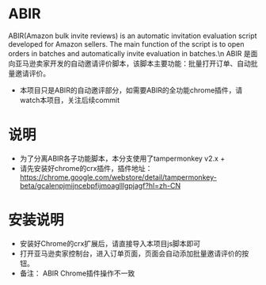 # ABIR
ABIR(Amazon bulk invite reviews) is an automatic invitation evaluation script developed for Amazon sellers. The main function of the script is to open orders in batches and automatically invite evaluation in batches.\n
ABIR 是面向亚马逊卖家开发的自动邀请评价脚本，该脚本主要功能：批量打开订单、自动批量邀请评价。

- 本项目只是ABIR的自动邀评部分，如需要ABIR的全功能chrome插件，请watch本项目，关注后续commit

# 说明
- 为了分离ABIR各子功能脚本，本分支使用了tampermonkey v2.x + 
- 请先安装好chrome的crx插件，插件地址：https://chrome.google.com/webstore/detail/tampermonkey-beta/gcalenpjmijncebpfijmoaglllgpjagf?hl=zh-CN

# 安装说明
- 安装好Chrome的crx扩展后，请直接导入本项目js脚本即可
- 打开亚马逊卖家控制台，进入订单页面，页面会自动添加批量邀请评价的按钮。
- 备注： ABIR Chrome插件操作不一致
